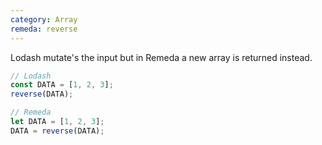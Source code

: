 ```yaml
---
category: Array
remeda: reverse
---
```


Lodash mutate's the input but in Remeda a new array is returned instead.

```ts
// Lodash
const DATA = [1, 2, 3];
reverse(DATA);

// Remeda
let DATA = [1, 2, 3];
DATA = reverse(DATA);
```
